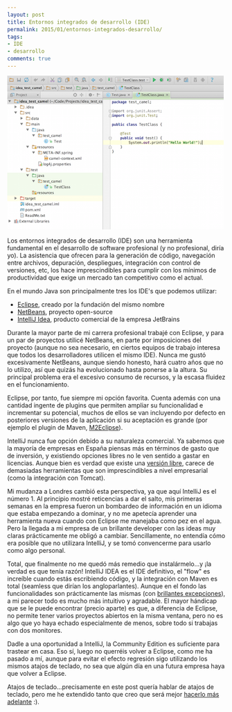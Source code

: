 ```yaml
---
layout: post
title: Entornos integrados de desarrollo (IDE)
permalink: 2015/01/entornos-integrados-desarrollo/
tags:
- IDE
- desarrollo
comments: true
---
```


![IntelliJ Idea](/public/pictures/screenshot_intellij.png)

Los entornos integrados de desarrollo (IDE) son una herramienta fundamental en el desarrollo de software profesional (y no profesional, diría yo). La asistencia que ofrecen para la generación de código, navegación entre archivos, depuración, despliegues, integración con control de versiones, etc, los hace imprescindibles para cumplir con los mínimos de productividad que exige un mercado tan competitivo como el actual.

<!--break-->

En el mundo Java son principalmente tres los IDE's que podemos utilizar:

* [Eclipse](https://eclipse.org/), creado por la fundación del mismo nombre
* [NetBeans](https://netbeans.org/), proyecto open-source
* [IntelliJ Idea](https://www.jetbrains.com/idea/), producto comercial de la empresa JetBrains

Durante la mayor parte de mi carrera profesional trabajé con Eclipse, y para un par de proyectos utilicé NetBeans, en parte por imposiciones del proyecto (aunque no sea necesario, en ciertos equipos de trabajo interesa que todos los desarrolladores utilicen el mismo IDE). Nunca me gustó excesivamente NetBeans, aunque siendo honesto, hará cuatro años que no lo utilizo, así que quizás ha evolucionado hasta ponerse a la altura. Su principal problema era el excesivo consumo de recursos, y la escasa fluidez en el funcionamiento.

Eclipse, por tanto, fue siempre mi opción favorita. Cuenta además con una cantidad ingente de plugins que permiten ampliar su funcionalidad e incrementar su potencial, muchos de ellos se van incluyendo por defecto en posteriores versiones de la aplicación si su aceptación es grande (por ejemplo el plugin de Maven, [M2Eclipse](http://eclipse.org/m2e/)).

IntelliJ nunca fue opción debido a su naturaleza comercial. Ya sabemos que la mayoría de empresas en España piensas más en términos de gasto que de inversión, y existiendo opciones libres no le ven sentido a gastar en licencias. Aunque bien es verdad que existe una [versión libre](http://www.jetbrains.org/pages/viewpage.action?pageId=983211), carece de demasiadas herramientas que son imprescindibles a nivel empresarial (como la integración con Tomcat).

Mi mudanza a Londres cambió esta perspectiva, ya que aquí IntelliJ es el número 1. Al principio mostré reticencias a dar el salto, mis primeras semanas en la empresa fueron un bombardeo de información en un idioma que estaba empezando a dominar, y no me apetecía aprender una herramienta nueva cuando con Eclipse me manejaba como pez en el agua. Pero la llegada a mi empresa de un brillante developer con las ideas muy claras prácticamente me obligó a cambiar. Sencillamente, no entendía cómo era posible que no utilizara IntelliJ, y se tomó convencerme para usarlo como algo personal.

Total, que finalmente no me quedó más remedio que instalármelo...y ¡la verdad es que tenía razón! IntelliJ IDEA es el IDE definitivo, el "flow" es increíble cuando estás escribiendo código, y la integración con Maven es total (seamless que dirían los angloparlantes). Aunque en el fondo las funcionalidades son prácticamente las mismas (con [brillantes excepciones](https://www.youtube.com/watch?v=YvVbPTxE4DA)), a mi parecer todo es mucho más intuitivo y agradable. El mayor hándicap que se le puede encontrar (precio aparte) es que, a diferencia de Eclipse, no permite tener varios proyectos abiertos en la misma ventana, pero no es algo que yo haya echado especialmente de menos, sobre todo si trabajas con dos monitores.

Dadle a una oportunidad a IntelliJ, la Community Edition es suficiente para trastear en casa. Eso sí, luego no querréis volver a Eclipse, como me ha pasado a mí, aunque para evitar el efecto regresión sigo utilizando los mismos atajos de teclado, no sea que algún día en una futura empresa haya que volver a Eclipse.

Atajos de teclado...precisamente en este post quería hablar de atajos de teclado, pero me he extendido tanto que creo que será mejor [hacerlo más adelante](/2015/02/atajos-teclado-ide) :).
